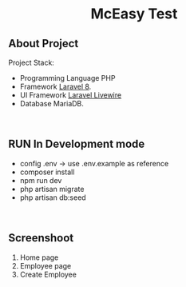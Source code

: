 <p align="center">
<h1 align="center">McEasy Test</h1>
</p>

## About Project
Project Stack:
- Programming Language PHP
- Framework [Laravel 8](https://laravel.com/docs/8.x/installation).
- UI Framework [Laravel Livewire](https://laravel-livewire.com/docs/2.x/quickstart)
- Database MariaDB.



<br>

## RUN In Development mode
- config .env -> use .env.example as reference
- composer install
- npm run dev
- php artisan migrate
- php artisan db:seed

<br>

## Screenshoot
1. Home page
[](public/images/screenshoot/1.png)
2. Employee page
[](public/images/screenshoot/2.png)
3. Create Employee
[](public/images/screenshoot/3.png)
<br>
